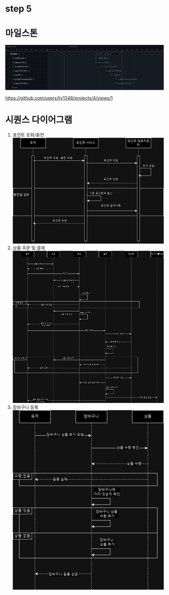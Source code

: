 # step 5
# 마일스톤

![img.png](img.png)

https://github.com/users/ljy1348/projects/4/views/1

# 시퀀스 다이어그램
1. 포인트 조회/충전
![point.png](point.png)
2. 상품 주문 및 결제
![order.png](order.png)
3. 장바구니 등록
![cart.png](cart.png)